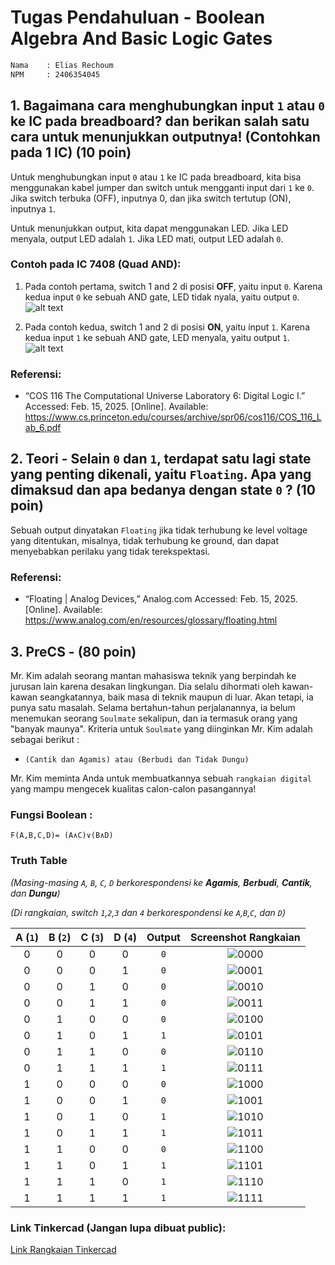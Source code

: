 # Tugas Pendahuluan - Boolean Algebra And Basic Logic Gates

```txt
Nama    : Elias Rechoum
NPM     : 2406354045
```

## 1. Bagaimana cara menghubungkan input `1` atau `0` ke IC pada breadboard? dan berikan salah satu cara untuk menunjukkan outputnya! (Contohkan pada 1 IC) (10 poin)

Untuk menghubungkan input `0` atau `1` ke IC pada breadboard, kita bisa menggunakan kabel jumper dan switch untuk mengganti input dari `1` ke `0`. Jika switch terbuka (OFF), inputnya 0, dan jika switch tertutup (ON), inputnya `1`.

Untuk menunjukkan output, kita dapat menggunakan LED. Jika LED menyala, output LED adalah `1`. Jika LED mati, output LED adalah `0`.

### Contoh pada IC 7408 (Quad AND):

1. Pada contoh pertama, switch 1 and 2 di posisi **OFF**, yaitu input `0`. Karena kedua input `0` ke sebuah AND gate, LED tidak nyala, yaitu output `0`.
![alt text](740800.png)

2. Pada contoh kedua, switch 1 and 2 di posisi **ON**, yaitu input `1`. Karena kedua input `1` ke sebuah AND gate, LED menyala, yaitu output `1`.
![alt text](740811.png)

### Referensi: 
- “COS 116 The Computational Universe Laboratory 6: Digital Logic I.” Accessed: Feb. 15, 2025. [Online]. Available: <https://www.cs.princeton.edu/courses/archive/spr06/cos116/COS_116_Lab_6.pdf>
‌

## 2. Teori - Selain `0` dan `1`, terdapat satu lagi state yang penting dikenali, yaitu `Floating`. Apa yang dimaksud dan apa bedanya dengan state `0` ? (10 poin)

Sebuah output dinyatakan `Floating` jika tidak terhubung ke level voltage yang ditentukan, misalnya, tidak terhubung ke ground, dan dapat menyebabkan perilaku yang tidak terekspektasi.

### Referensi: 
- “Floating | Analog Devices,” Analog.com Accessed: Feb. 15, 2025. [Online]. Available:  <https://www.analog.com/en/resources/glossary/floating.html>
‌


## 3. PreCS - (80 poin)

Mr. Kim adalah seorang mantan mahasiswa teknik yang berpindah ke jurusan lain karena desakan lingkungan. Dia selalu dihormati oleh kawan-kawan seangkatannya, baik masa di teknik maupun di luar. Akan tetapi, ia punya satu masalah.
Selama bertahun-tahun perjalanannya, ia belum menemukan seorang `Soulmate` sekalipun, dan ia termasuk orang yang "banyak maunya". Kriteria untuk `Soulmate` yang diinginkan Mr. Kim adalah sebagai berikut : 
 
 - ```(Cantik dan Agamis) atau (Berbudi dan Tidak Dungu)```

Mr. Kim meminta Anda untuk membuatkannya sebuah `rangkaian digital` yang mampu mengecek kualitas calon-calon pasangannya!

### Fungsi Boolean : 
`F(A,B,C,D)= (A∧C)∨(B∧D)`


### Truth Table 

*(Masing-masing `A`, `B`, `C`, `D` berkorespondensi ke **Agamis**, **Berbudi**, **Cantik**, dan **Dungu**)*

*(Di rangkaian, switch `1`,`2`,`3` dan `4` berkorespondensi ke `A`,`B`,`C`, dan `D`)*


|  A (`1`)  |  B (`2`)  |  C (`3`) |  D (`4`) | Output | Screenshot Rangkaian|
|:---------:|:---------:|:--------:|:--------:|:------:|:-------------------:|
|  0  |  0  |  0  |  0  |   `0`    |![0000](0000.png)|
|  0  |  0  |  0  |  1  |   `0`    |![0001](0001.png)|
|  0  |  0  |  1  |  0  |   `0`    |![0010](0010.png)|
|  0  |  0  |  1  |  1  |   `0`    |![0011](0011.png)|
|  0  |  1  |  0  |  0  |   `0`    |![0100](0100.png)|
|  0  |  1  |  0  |  1  |   `1`    |![0101](0101.png)|
|  0  |  1  |  1  |  0  |   `0`    |![0110](0110.png)|
|  0  |  1  |  1  |  1  |   `1`    |![0111](0111.png)|
|  1  |  0  |  0  |  0  |   `0`    |![1000](1000.png)|
|  1  |  0  |  0  |  1  |   `0`    |![1001](1001.png)|
|  1  |  0  |  1  |  0  |   `1`    |![1010](1010.png)|
|  1  |  0  |  1  |  1  |   `1`    |![1011](1011.png)|
|  1  |  1  |  0  |  0  |   `0`    |![1100](1100.png)|
|  1  |  1  |  0  |  1  |   `1`    |![1101](1101.png)|
|  1  |  1  |  1  |  0  |   `1`    |![1110](1110.png)|
|  1  |  1  |  1  |  1  |   `1`    |![1111](1111.png)|




### Link Tinkercad (Jangan lupa dibuat public): 
[Link Rangkaian Tinkercad](https://www.tinkercad.com/things/butiIM3D79s-tp2-dsd-elias-2406354045)


